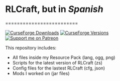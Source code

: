 # RLCraft, but in _Spanish_  
=========================  

[![CurseForge Downloads](https://cf.way2muchnoise.eu/espanol-para-rlcraft.svg)](https://www.curseforge.com/minecraft/texture-packs/espanol-para-rlcraft)
[![CurseForge Versions](https://cf.way2muchnoise.eu/versions/espanol-para-rlcraft.svg)](https://www.curseforge.com/minecraft/texture-packs/espanol-para-rlcraft)  
[![Support me on Patreon](https://img.shields.io/endpoint.svg?url=https%3A%2F%2Fshieldsio-patreon.vercel.app%2Fapi%3Fusername%3DKameiB%26type%3Dpatrons&style=flat)](https://patreon.com/KameiB)


This repository includes:  
- All files inside my Resource Pack (lang, ogg, png)  
- Scripts for the latest version of RLCraft (zs)  
- Config files for the lastest RLCraft (cfg, json)
- Mods I worked on (jar files)  
